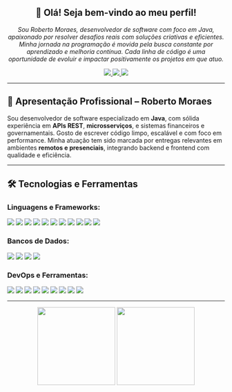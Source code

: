 <div style="text-align:center;">
  <h2>👋 Olá! Seja bem-vindo ao meu perfil!</h2>
  <p>
    <i>Sou Roberto Moraes, desenvolvedor de software com foco em Java, apaixonado por resolver desafios reais com soluções criativas e eficientes. Minha jornada na programação é movida pela busca constante por aprendizado e melhoria contínua. Cada linha de código é uma oportunidade de evoluir e impactar positivamente os projetos em que atuo.</i>
  </p>
  
  <a href="mailto:seuemail@gmail.com">
    <img src="https://img.shields.io/badge/Gmail-D14836?style=for-the-badge&logo=gmail&logoColor=white">
  </a>
  <a href="https://wa.me//5568981054534">
    <img src="https://img.shields.io/badge/WhatsApp-25D366?style=for-the-badge&logo=whatsapp&logoColor=white">
  </a>
  <a href="https://www.linkedin.com/in/roberto-ara%C3%BAjo-de-moraes-1a280587/">
    <img src="https://img.shields.io/badge/LinkedIn-0077B5?style=for-the-badge&logo=linkedin&logoColor=white">
  </a>
</div>

---

## 🎯 Apresentação Profissional – Roberto Moraes

Sou desenvolvedor de software especializado em **Java**, com sólida experiência em **APIs REST**, **microsserviços**, e sistemas financeiros e governamentais. Gosto de escrever código limpo, escalável e com foco em performance. Minha atuação tem sido marcada por entregas relevantes em ambientes **remotos e presenciais**, integrando backend e frontend com qualidade e eficiência.

---

## 🛠️ Tecnologias e Ferramentas

### Linguagens e Frameworks:
[![](https://img.shields.io/badge/Java-ED8B00?style=for-the-badge&logo=java&logoColor=white)]()
[![](https://img.shields.io/badge/Spring-6DB33F?style=for-the-badge&logo=spring&logoColor=white)]()
[![](https://img.shields.io/badge/JSF-777BB4?style=for-the-badge)]()
[![](https://img.shields.io/badge/PrimeFaces-5A29E4?style=for-the-badge)]()
[![](https://img.shields.io/badge/RichFaces-A60000?style=for-the-badge)]()
[![](https://img.shields.io/badge/PHP-777BB4?style=for-the-badge&logo=php&logoColor=white)]()
[![](https://img.shields.io/badge/Laravel-FF2D20?style=for-the-badge&logo=laravel&logoColor=white)]()
[![](https://img.shields.io/badge/JavaScript-F7DF1E?style=for-the-badge&logo=javascript&logoColor=black)]()
[![](https://img.shields.io/badge/Alpine.js-8BC0D0?style=for-the-badge)]()
[![](https://img.shields.io/badge/React-20232A?style=for-the-badge&logo=react&logoColor=61DAFB)]()
[![](https://img.shields.io/badge/Angular-DD0031?style=for-the-badge&logo=angular&logoColor=white)]()

### Bancos de Dados:
[![](https://img.shields.io/badge/PostgreSQL-336791?style=for-the-badge&logo=postgresql&logoColor=white)]()
[![](https://img.shields.io/badge/Oracle-F80000?style=for-the-badge&logo=oracle&logoColor=black)]()
[![](https://img.shields.io/badge/DB2-003366?style=for-the-badge&logo=ibm&logoColor=white)]()
[![](https://img.shields.io/badge/MongoDB-4EA94B?style=for-the-badge&logo=mongodb&logoColor=white)]()

### DevOps e Ferramentas:
[![](https://img.shields.io/badge/Maven-C71A36?style=for-the-badge&logo=apachemaven&logoColor=white)]()
[![](https://img.shields.io/badge/Docker-2496ED?style=for-the-badge&logo=docker&logoColor=white)]()
[![](https://img.shields.io/badge/GitLab-330F63?style=for-the-badge&logo=gitlab&logoColor=orange)]()
[![](https://img.shields.io/badge/GitHub-181717?style=for-the-badge&logo=github&logoColor=white)]()
[![](https://img.shields.io/badge/Jira-0052CC?style=for-the-badge&logo=Jira&logoColor=white)]()
[![](https://img.shields.io/badge/Jenkins-D24939?style=for-the-badge&logo=jenkins&logoColor=white)]()
[![](https://img.shields.io/badge/CI/CD-0A0A0A?style=for-the-badge&logo=githubactions&logoColor=white)]()
[![](https://img.shields.io/badge/Swagger-85EA2D?style=for-the-badge&logo=swagger&logoColor=black)]()
[![](https://img.shields.io/badge/GoogleCloud-4285F4?style=for-the-badge&logo=google-cloud&logoColor=white)]()

---

<div align="center">
  <img height="180em" src="https://github-readme-stats.vercel.app/api?username=RobertoAraujo&show_icons=true&theme=blue-green&include_all_commits=true&count_private=true"/>
  <img height="180em" src="https://github-readme-stats.vercel.app/api/top-langs/?username=RobertoAraujo&layout=compact&langs_count=7&theme=blue-green"/>
</div>
